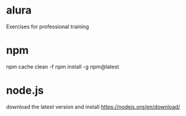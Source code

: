 # alura
Exercises for professional training

# npm
npm cache clean -f
npm install -g npm@latest

# node.js
download the latest version and install
https://nodejs.org/en/download/
